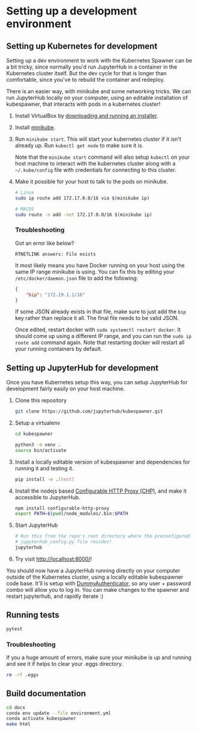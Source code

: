 # Setting up a development environment

## Setting up Kubernetes for development
Setting up a dev environment to work with the Kubernetes Spawner can be a bit
tricky, since normally you'd run JupyterHub in a container in the Kubernetes
cluster itself. But the dev cycle for that is longer than comfortable, since
you've to rebuild the container and redeploy.

There is an easier way, with minikube and some networking tricks. We can run
JupyterHub locally on your computer, using an editable installation of
kubespawner, that interacts with pods in a kubernetes cluster!

1.  Install VirtualBox by [downloading and running an
    installer](https://www.virtualbox.org/wiki/Downloads).

2.  Install
    [minikube](https://kubernetes.io/docs/tasks/tools/install-minikube/).

3.  Run `minikube start`. This will start your kubernetes cluster if it isn't
    already up. Run `kubectl get node` to make sure it is.
    
    Note that the `minikube start` command will also setup `kubectl` on your
    host machine to interact with the kubernetes cluster along with a
    `~/.kube/config` file with credentials for connecting to this cluster. 

4.  Make it possible for your host to talk to the pods on minikube.

    ```bash
    # Linux
    sudo ip route add 172.17.0.0/16 via $(minikube ip)
    
    # MACOS
    sudo route -n add -net 172.17.0.0/16 $(minikube ip)
    ```

    ### Troubleshooting
    Got an error like below?

    ```
    RTNETLINK answers: File exists
    ```

    It most likely means you have Docker running on your host using the same
    IP range minikube is using. You can fix this by editing your
    `/etc/docker/daemon.json` file to add the following:

    ```json
    {
        "bip": "172.19.1.1/16"
    }
    ```

    If some JSON already exists in that file, make sure to just add the
    `bip` key rather than replace it all. The final file needs to be valid
    JSON.

    Once edited, restart docker with `sudo systemctl restart docker`. It
    should come up using a different IP range, and you can run the
    `sudo ip route add` command again. Note that restarting docker will
    restart all your running containers by default.

## Setting up JupyterHub for development

Once you have Kubernetes setup this way, you can setup JupyterHub for
development fairly easily on your host machine.

1. Clone this repository
   ```sh
   git clone https://github.com/jupyterhub/kubespawner.git
   ```

2. Setup a virtualenv
   ```sh
   cd kubespawner

   python3 -m venv .
   source bin/activate
   ```

3. Install a locally editable version of kubespawner and dependencies for
   running it and testing it.
   ```sh
   pip install -e .[test]
   ```

4. Install the nodejs based [Configurable HTTP Proxy
   (CHP)](https://github.com/jupyterhub/configurable-http-proxy), and make it
   accessible to JupyterHub.

   ```sh
   npm install configurable-http-proxy
   export PATH=$(pwd)/node_modules/.bin:$PATH
   ```

6. Start JupyterHub
   ```sh
   # Run this from the repo's root directory where the preconfigured
   # jupyterhub_config.py file resides!
   jupyterhub
   ```

7. Try visit [http://localhost:8000/](http://localhost:8000/)!

You should now have a JupyterHub running directly on your computer outside of
the Kubernetes cluster, using a locally editable kubespawner code base. It'll is
setup with
[DummyAuthenticator](http://github.com/yuvipanda/jupyterhub-dummy-authenticator),
so any user + password combo will allow you to log in. You can make changes to
the spawner and restart jupyterhub, and rapidly iterate :)

## Running tests

```sh
pytest
```

### Troubleshooting
If you a huge amount of errors, make sure your minikube is up and running and see it if helps to clear your .eggs
directory.

```sh
rm -rf .eggs
```

## Build documentation
```sh
cd docs
conda env update --file environment.yml
conda activate kubespawner
make html
```
